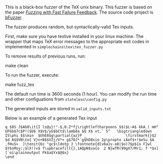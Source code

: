 This is a black-box fuzzer of the TeX unix binary.
This fuzzer is based on the paper [Fuzzing with Fast Failure Feedback](https://arxiv.org/pdf/2012.13516.pdf).
The source code project is [bFuzzer](https://github.com/vrthra/bFuzzer).

The fuzzer produces random, but syntactically-valid Tex inputs. 

First, make sure you have texlive installed in your linux machine. The wrapper that maps TeX error messages to the appropriate exit codes in implemented in `simplechains\tex\tex_fuzzer.py`

To remove results of previous runs, run:

  make clean

To run the fuzzer, execute:

  make fuzz_tex

The default run time is 3600 seconds (1 hour). You can modify the run time and other configuations from `stateless\config.py`

The generated inputs are stored in `valid_inputs.txt`

Below is an example of a generated Tex input


``` 
q $8S J$Ab8\it{I ls@y}!"-$,0.Z*fj\rightleftharpoons $$($L~A$ kkA_( mH"  UFGb$7c$P!($U$ X$V$/yG$bCt$\lambda $Q X$ vt,` 5^   \bigtriangledown IS\phi $$\min  $UhE8$g\partial{az}P _                  \firstmark{}$2 $d A$$VN\to{ V}n+B$$VZj/V*+ g$7OJ*`g$hD8xio 2p\propto iAef$+!$e5u $A ,fHuS>  ]\tenit{6z "gc$\ldotp J \footnote{d[v6a}v-o8|$o)7$p${o F}wl $Y$sMsy:;$lX!)v$ f\upbracefill{},1AQpN$va{o  2 N}wTR(99gX7/Mr1; f *$x][`oi\plainoutput Fk$a$Yx$@$x}
\end
``` 
